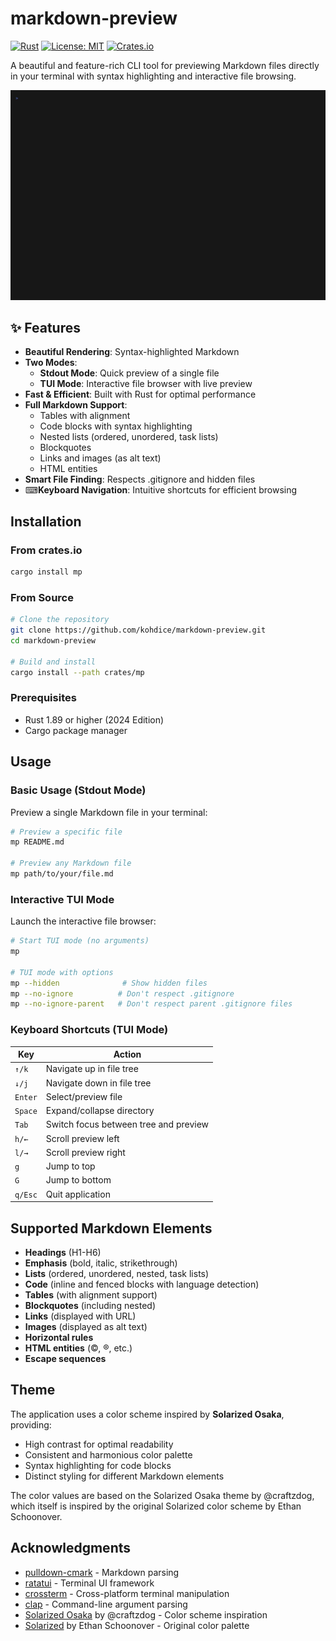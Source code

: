 # markdown-preview

[![Rust](https://img.shields.io/badge/Rust-1.89%2B-orange.svg)](https://www.rust-lang.org)
[![License: MIT](https://img.shields.io/badge/License-MIT-blue.svg)](LICENSE)
[![Crates.io](https://img.shields.io/crates/v/mp.svg)](https://crates.io/crates/mp)

A beautiful and feature-rich CLI tool for previewing Markdown files directly in your terminal with syntax highlighting and interactive file browsing.

![demo](./demo.gif)

## ✨ Features

- **Beautiful Rendering**: Syntax-highlighted Markdown
- **Two Modes**: 
  - **Stdout Mode**: Quick preview of a single file
  - **TUI Mode**: Interactive file browser with live preview
- **Fast & Efficient**: Built with Rust for optimal performance
- **Full Markdown Support**: 
  - Tables with alignment
  - Code blocks with syntax highlighting
  - Nested lists (ordered, unordered, task lists)
  - Blockquotes
  - Links and images (as alt text)
  - HTML entities
- **Smart File Finding**: Respects .gitignore and hidden files
- ⌨**Keyboard Navigation**: Intuitive shortcuts for efficient browsing

## Installation

### From crates.io

```bash
cargo install mp
```

### From Source

```bash
# Clone the repository
git clone https://github.com/kohdice/markdown-preview.git
cd markdown-preview

# Build and install
cargo install --path crates/mp
```

### Prerequisites

- Rust 1.89 or higher (2024 Edition)
- Cargo package manager

## Usage

### Basic Usage (Stdout Mode)

Preview a single Markdown file in your terminal:

```bash
# Preview a specific file
mp README.md

# Preview any Markdown file
mp path/to/your/file.md
```

### Interactive TUI Mode

Launch the interactive file browser:

```bash
# Start TUI mode (no arguments)
mp

# TUI mode with options
mp --hidden              # Show hidden files
mp --no-ignore          # Don't respect .gitignore
mp --no-ignore-parent   # Don't respect parent .gitignore files
```

### Keyboard Shortcuts (TUI Mode)

| Key | Action |
|-----|--------|
| `↑/k` | Navigate up in file tree |
| `↓/j` | Navigate down in file tree |
| `Enter` | Select/preview file |
| `Space` | Expand/collapse directory |
| `Tab` | Switch focus between tree and preview |
| `h/←` | Scroll preview left |
| `l/→` | Scroll preview right |
| `g` | Jump to top |
| `G` | Jump to bottom |
| `q/Esc` | Quit application |

## Supported Markdown Elements

- **Headings** (H1-H6)
- **Emphasis** (bold, italic, strikethrough)
- **Lists** (ordered, unordered, nested, task lists)
- **Code** (inline and fenced blocks with language detection)
- **Tables** (with alignment support)
- **Blockquotes** (including nested)
- **Links** (displayed with URL)
- **Images** (displayed as alt text)
- **Horizontal rules**
- **HTML entities** (&copy;, &reg;, etc.)
- **Escape sequences**

## Theme

The application uses a color scheme inspired by **Solarized Osaka**, providing:
- High contrast for optimal readability
- Consistent and harmonious color palette
- Syntax highlighting for code blocks
- Distinct styling for different Markdown elements

The color values are based on the Solarized Osaka theme by @craftzdog, which itself is inspired by the original Solarized color scheme by Ethan Schoonover.

## Acknowledgments

- [pulldown-cmark](https://github.com/raphlinus/pulldown-cmark) - Markdown parsing
- [ratatui](https://github.com/ratatui-org/ratatui) - Terminal UI framework
- [crossterm](https://github.com/crossterm-rs/crossterm) - Cross-platform terminal manipulation
- [clap](https://github.com/clap-rs/clap) - Command-line argument parsing
- [Solarized Osaka](https://github.com/craftzdog/solarized-osaka.nvim) by @craftzdog - Color scheme inspiration
- [Solarized](https://ethanschoonover.com/solarized/) by Ethan Schoonover - Original color palette